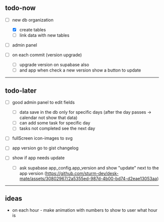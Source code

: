 ## todo-now

- [ ] new db organization
    - [x] create tables
    - [ ] link data with new tables
- [ ] admin panel

- [ ] on each commit (version upgrade)
    - [ ] upgrade version on supabase also
    - [ ] and app when check a new version show a button to update

---

## todo-later

- [ ] good admin panel to edit fields
    - [ ] data save in the db only for specific days (after the day passes -> calendar not show that data)
    - [ ] can add some task for specific day
    - [ ] tasks not completed see the next day
- [ ] fullScreen icon-images to svg

- [ ] app version go to gist changelog

- [ ] show if app needs update
    - [ ] ask supabase app_config.app_version and show "update" next to the app version (https://github.com/sturm-dev/desk-mate/assets/30802967/2a5355ed-987d-4b00-bd74-d2eae13053aa)

---

## ideas

- on each hour - make animation with numbers to show to user what hour is